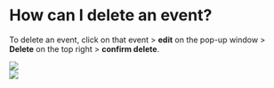 # How can I delete an event?

<p class="no-margin">To delete an event, click on that event &gt; <b>edit</b> on the pop-up window &gt; <b>Delete</b> on the top right &gt; <b>confirm delete</b>.</p>
<p class="no-margin"></p>
<div class="intercom-container"><img src="/assets/img/teams-pro/image_101.png"></div><div class="intercom-container"><img src="/assets/img/teams-pro/image_102.png"></div>

<Intercom />
<Hubspot />
<Clarity />
<GoogleAnalytics />

